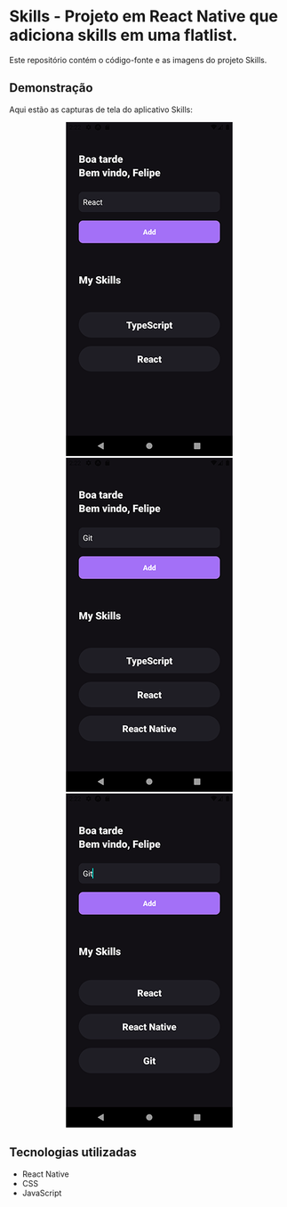 # Skills - Projeto em React Native que adiciona skills em uma flatlist.

Este repositório contém o código-fonte e as imagens do projeto Skills.

## Demonstração

Aqui estão as capturas de tela do aplicativo Skills:

<div align="center">
  <img alt="01" src="./image/img01.png" />
  <img alt="02" src="./image/img02.png" />
  <img alt="03" src="./image/img03.png" />
</div>

## Tecnologias utilizadas

- React Native
- CSS
- JavaScript
